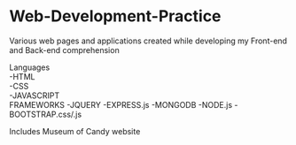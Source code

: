 # Web-Development-Practice
Various web pages and applications created while developing my Front-end and Back-end comprehension 

  Languages                
   -HTML                   
   -CSS                     
   -JAVASCRIPT    
  FRAMEWORKS
   -JQUERY
   -EXPRESS.js
   -MONGODB
   -NODE.js
   -BOOTSTRAP.css/.js
   
   Includes 
    Museum of Candy website
                         
